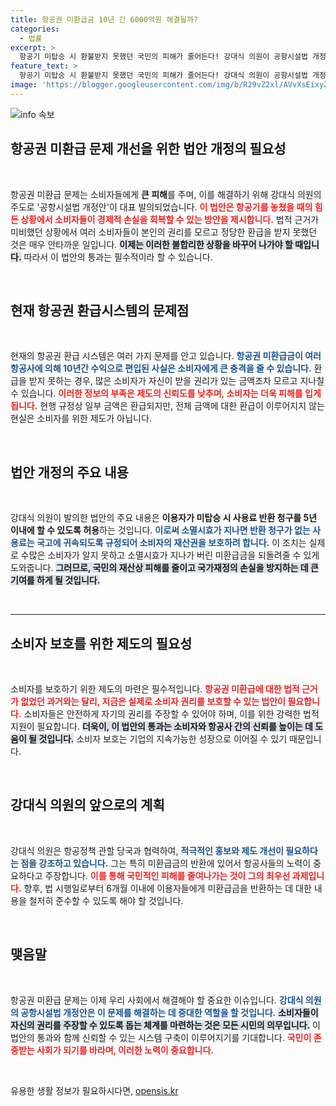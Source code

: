 ```yaml
---
title: 항공권 미환급금 10년 간 6000억원 해결될까?
categories:
  - 법률
excerpt: >
  항공기 미탑승 시 환불받지 못했던 국민의 피해가 줄어든다! 강대식 의원이 공항시설법 개정안을 발의, 항공권 미환급금을 돌려받을 수 있는 길이 열렸다. 10년간 6200억 원이 항공사 수익으로 흡수된 이 문제, 이제 해결의 전환점에 서 있다!
feature_text: >
  항공기 미탑승 시 환불받지 못했던 국민의 피해가 줄어든다! 강대식 의원이 공항시설법 개정안을 발의, 항공권 미환급금을 돌려받을 수 있는 길이 열렸다. 10년간 6200억 원이 항공사 수익으로 흡수된 이 문제, 이제 해결의 전환점에 서 있다!
image: 'https://blogger.googleusercontent.com/img/b/R29vZ2xl/AVvXsEixyZcFfHzMRdzZMjFBmAUKJYCLCGyLL1o632UiGVXcaFdKo_bkvkuCioo0uUKlGfBVcT3P84aROyZIXSBEx3Aw5nCQ3pTgDom1WDC4m8eifvWiAmWEEVb4x6G_l8C0QH225ldMjyaFvpxGEBGNO37VmDTDMHGhJPq73UglMfDca1-0aw/s1600/blogspot.png'
---
```


<p><img src="https://blogger.googleusercontent.com/img/b/R29vZ2xl/AVvXsEixyZcFfHzMRdzZMjFBmAUKJYCLCGyLL1o632UiGVXcaFdKo_bkvkuCioo0uUKlGfBVcT3P84aROyZIXSBEx3Aw5nCQ3pTgDom1WDC4m8eifvWiAmWEEVb4x6G_l8C0QH225ldMjyaFvpxGEBGNO37VmDTDMHGhJPq73UglMfDca1-0aw/s1600/blogspot.png" alt="info 속보" /></p>

<h2 data-ke-size="size26">항공권 미환급 문제 개선을 위한 법안 개정의 필요성</h2>

<p data-ke-size="size16">&nbsp;</p>

<p>항공권 미환급 문제는 소비자들에게 <strong>큰 피해</strong>를 주며, 이를 해결하기 위해 강대식 의원의 주도로 '공항시설법 개정안'이 대표 발의되었습니다. <b><span style="color: #ee2323;">이 법안은 항공기를 놓쳤을 때의 힘든 상황에서 소비자들이 경제적 손실을 회복할 수 있는 방안을 제시합니다.</span></b> 법적 근거가 미비했던 상황에서 여러 소비자들이 본인의 권리를 모르고 정당한 환급을 받지 못했던 것은 매우 안타까운 일입니다. <b><span style="background-color: #21538527;">이제는 이러한 불합리한 상황을 바꾸어 나가야 할 때입니다.</span></b> 따라서 이 법안의 통과는 필수적이라 할 수 있습니다. </p>

<p data-ke-size="size16">&nbsp;</p>

<h2 data-ke-size="size26">현재 항공권 환급시스템의 문제점</h2>

<p data-ke-size="size16">&nbsp;</p>

<p>현재의 항공권 환급 시스템은 여러 가지 문제를 안고 있습니다. <b><span style="color: #1a5490;">항공권 미환급금이 여러 항공사에 의해 10년간 수익으로 편입된 사실은 소비자에게 큰 충격을 줄 수 있습니다.</span></b> 환급을 받지 못하는 경우, 많은 소비자가 자신이 받을 권리가 있는 금액조차 모르고 지나칠 수 있습니다. <b><span style="color: #ee2323;">이러한 정보의 부족은 제도의 신뢰도를 낮추며, 소비자는 더욱 피해를 입게 됩니다.</span></b> 현행 규정상 일부 금액은 환급되지만, 전체 금액에 대한 환급이 이루어지지 않는 현실은 소비자를 위한 제도가 아닙니다. </p>

<p data-ke-size="size16">&nbsp;</p>

<h2 data-ke-size="size26">법안 개정의 주요 내용</h2>

<p data-ke-size="size16">&nbsp;</p>

<p>강대식 의원이 발의한 법안의 주요 내용은 <strong>이용자가 미탑승 시 사용료 반환 청구를 5년 이내에 할 수 있도록 허용</strong>하는 것입니다. <b><span style="color: #1a5490;">이로써 소멸시효가 지나면 반환 청구가 없는 사용료는 국고에 귀속되도록 규정되어 소비자의 재산권을 보호하려 합니다.</span></b> 이 조치는 실제로 수많은 소비자가 알지 못하고 소멸시효가 지나가 버린 미환급금을 되돌려줄 수 있게 도와줍니다. <b><span style="background-color: #21538527;">그러므로, 국민의 재산상 피해를 줄이고 국가재정의 손실을 방지하는 데 큰 기여를 하게 될 것입니다.</span></b> </p>

<p data-ke-size="size16">&nbsp;</p>

<hr>

<h2 data-ke-size="size26">소비자 보호를 위한 제도의 필요성</h2>

<p data-ke-size="size16">&nbsp;</p>

<p>소비자를 보호하기 위한 제도의 마련은 필수적입니다. <b><span style="color: #ee2323;">항공권 미환급에 대한 법적 근거가 없었던 과거와는 달리, 지금은 실제로 소비자 권리를 보호할 수 있는 법안이 필요합니다.</span></b> 소비자들은 안전하게 자기의 권리를 주장할 수 있어야 하며, 이를 위한 강력한 법적 지원이 필요합니다. <b><span style="background-color: #21538527;">더욱이, 이 법안의 통과는 소비자와 항공사 간의 신뢰를 높이는 데 도움이 될 것입니다.</span></b> 소비자 보호는 기업의 지속가능한 성장으로 이어질 수 있기 때문입니다. </p>

<p data-ke-size="size16">&nbsp;</p>

<h2 data-ke-size="size26">강대식 의원의 앞으로의 계획</h2>

<p data-ke-size="size16">&nbsp;</p>

<p>강대식 의원은 항공정책 관할 당국과 협력하여, <b><span style="color: #1a5490;">적극적인 홍보와 제도 개선이 필요하다는 점을 강조하고 있습니다.</span></b> 그는 특히 미환급금의 반환에 있어서 항공사들의 노력이 중요하다고 주장합니다. <b><span style="color: #ee2323;">이를 통해 국민적인 피해를 줄여나가는 것이 그의 최우선 과제입니다.</span></b> 향후, 법 시행일로부터 6개월 이내에 이용자들에게 미환급금을 반환하는 데 대한 내용을 철저히 준수할 수 있도록 해야 할 것입니다. </p>

<p data-ke-size="size16">&nbsp;</p>

<h2 data-ke-size="size26">맺음말</h2>

<p data-ke-size="size16">&nbsp;</p>

<p>항공권 미환급 문제는 이제 우리 사회에서 해결해야 할 중요한 이슈입니다. <b><span style="color: #1a5490;">강대식 의원의 공항시설법 개정안은 이 문제를 해결하는 데 중대한 역할을 할 것입니다.</span></b> <b><span style="background-color: #21538527;">소비자들이 자신의 권리를 주장할 수 있도록 돕는 체계를 마련하는 것은 모든 시민의 의무입니다.</span></b> 이 법안의 통과와 함께 신뢰할 수 있는 시스템 구축이 이루어지기를 기대합니다. <b><span style="color: #ee2323;">국민이 존중받는 사회가 되기를 바라며, 이러한 노력이 중요합니다.</span></b> </p>

<p data-ke-size="size16">&nbsp;</p>
유용한 생활 정보가 필요하시다면, <a href="https://opensis.kr" rel="dofollow">opensis.kr</a>


